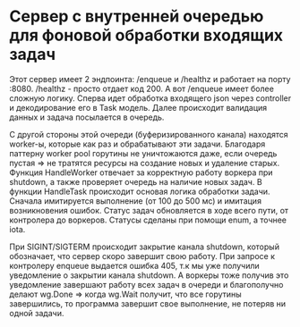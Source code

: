 # Сервер с внутренней очередью для фоновой обработки входящих задач
Этот сервер имеет 2 эндпоинта: /enqueue и /healthz и работает на порту :8080. /healthz - просто отдает код 200. А вот /enqueue имеет более сложную логику. Сперва идет обработка входящего json через controller и декодирование его в Task модель. Далее происходит валидация данных и задача посылается в очередь.

С другой стороны этой очереди (буферизированного канала) находятся worker-ы, которые как раз и обрабатывают эти задачи. Благодаря паттерну worker pool горутины не уничтожаются даже, если очередь пустая => не тратятся ресурсы на создание новых и удаление старых. Функция HandleWorker отвечает за корректную работу воркера при shutdown, а также проверяет очередь на наличие новых задач. В функции HandleTask происходит основая логика обработки задачи. Сначала имитируется выполнение (от 100 до 500 мс) и имитация возникновения ошибок. 
Статус задач обновляется в ходе всего пути, от контролера до воркеров. Cтатусы сделаны при помощи enum, а точнее iota. 

При SIGINT/SIGTERM происходит закрытие канала shutdown, который обозначает, что сервер скоро завершит свою работу. При запросе к контролеру enqueue выдается ошибка 405, т.к мы уже получили уведомление о закрытии канала shutdown. А воркеры тоже получив это уведомление завершают работу всех задач в очереди и благополучно делают wg.Done => когда wg.Wait получит, что все горутины завершились, то программа завершит свое выполнение, не потеряв ни одной задачи.  
